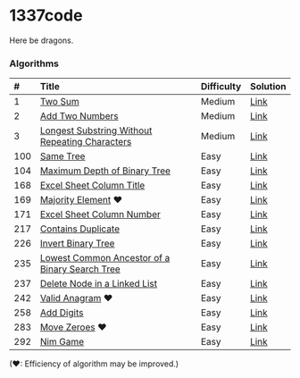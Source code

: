 1337code
========

Here be dragons.

### Algorithms

| #   | Title                                              | Difficulty | Solution    |
|:--- |:-------------------------------------------------- |:---------- |:----------- |
| 1   | [Two Sum][]                                        | Medium     | [Link][1]   |
| 2   | [Add Two Numbers][]                                | Medium     | [Link][2]   |
| 3   | [Longest Substring Without Repeating Characters][] | Medium     | [Link][3]   |
| 100 | [Same Tree][]                                      | Easy       | [Link][100] |
| 104 | [Maximum Depth of Binary Tree][]                   | Easy       | [Link][104] |
| 168 | [Excel Sheet Column Title][]                       | Easy       | [Link][168] |
| 169 | [Majority Element][] &hearts;                      | Easy       | [Link][169] |
| 171 | [Excel Sheet Column Number][]                      | Easy       | [Link][171] |
| 217 | [Contains Duplicate][]                             | Easy       | [Link][217] |
| 226 | [Invert Binary Tree][]                             | Easy       | [Link][226] |
| 235 | [Lowest Common Ancestor of a Binary Search Tree][] | Easy       | [Link][235] |
| 237 | [Delete Node in a Linked List][]                   | Easy       | [Link][237] |
| 242 | [Valid Anagram][] &hearts;                         | Easy       | [Link][242] |
| 258 | [Add Digits][]                                     | Easy       | [Link][258] |
| 283 | [Move Zeroes][] &hearts;                           | Easy       | [Link][283] |
| 292 | [Nim Game][]                                       | Easy       | [Link][292] |

(&hearts;: Efficiency of algorithm may be improved.)

[Add Digits]: https://leetcode.com/problems/add-digits/
[Add Two Numbers]: https://leetcode.com/problems/add-two-numbers/
[Contains Duplicate]: https://leetcode.com/problems/contains-duplicate/
[Delete Node in a Linked List]: https://leetcode.com/problems/delete-node-in-a-linked-list/
[Excel Sheet Column Number]: https://leetcode.com/problems/excel-sheet-column-number/
[Excel Sheet Column Title]: https://leetcode.com/problems/excel-sheet-column-title/
[Invert Binary Tree]: https://leetcode.com/problems/invert-binary-tree/
[Longest Substring Without Repeating Characters]: https://leetcode.com/problems/longest-substring-without-repeating-characters/
[Lowest Common Ancestor of a Binary Search Tree]: https://leetcode.com/problems/lowest-common-ancestor-of-a-binary-search-tree/
[Majority Element]: https://leetcode.com/problems/majority-element/
[Maximum Depth of Binary Tree]: https://leetcode.com/problems/maximum-depth-of-binary-tree/
[Move Zeroes]: https://leetcode.com/problems/move-zeroes/
[Nim Game]: https://leetcode.com/problems/nim-game/
[Same Tree]: https://leetcode.com/problems/same-tree/
[Two Sum]: https://leetcode.com/problems/two-sum/
[Valid Anagram]: https://leetcode.com/problems/valid-anagram/

[1]: ./src/com/gokeii/algorithms/medium/twoSum/TwoSum.java
[2]: ./src/com/gokeii/algorithms/medium/addTwoNumbers/AddTwoNumbers.java
[3]: ./src/com/gokeii/algorithms/medium/longestSubstringWithoutRepeatingCharacters/LongestSubstringWithoutRepeatingCharacters.java
[100]: ./src/com/gokeii/algorithms/easy/sameTree/SameTree.java
[104]: ./src/com/gokeii/algorithms/easy/maximumDepthOfBinaryTree/MaximumDepthOfBinaryTree.java
[168]: ./src/com/gokeii/algorithms/easy/excelSheetColumnTitle/ExcelSheetColumnTitle.java
[169]: ./src/com/gokeii/algorithms/easy/majorityElement/MajorityElement.java
[171]: ./src/com/gokeii/algorithms/easy/excelSheetColumnNumber/ExcelSheetColumnNumber.java
[217]: ./src/com/gokeii/algorithms/easy/containsDuplicate/ContainsDuplicate.java
[226]: ./src/com/gokeii/algorithms/easy/invertBinaryTree/InvertBinaryTree.java
[235]: ./src/com/gokeii/algorithms/easy/lowestCommonAncestorOfABinarySearchTree/LowestCommonAncestorOfABinarySearchTree.java
[237]: ./src/com/gokeii/algorithms/easy/deleteNodeInALinkedList/DeleteNodeInALinkedList.java
[242]: ./src/com/gokeii/algorithms/easy/validAnagram/ValidAnagram.java
[258]: ./src/com/gokeii/algorithms/easy/addDigits/AddDigits.java
[283]: ./src/com/gokeii/algorithms/easy/moveZeroes/MoveZeroes.java
[292]: ./src/com/gokeii/algorithms/easy/nimGame/NimGame.java